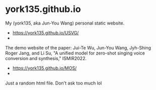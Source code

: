 # york135.github.io
My (york135, aka Jun-You Wang) personal static website.

- https://york135.github.io/USVG/
- 
The demo website of the paper: Jui-Te Wu, Jun-You Wang, Jyh-Shing Roger Jang, and Li Su,
"A unified model for zero-shot singing voice conversion and synthesis," ISMIR2022.

- https://york135.github.io/MOS/
- 
Just a random html file. Don't ask too much lol
